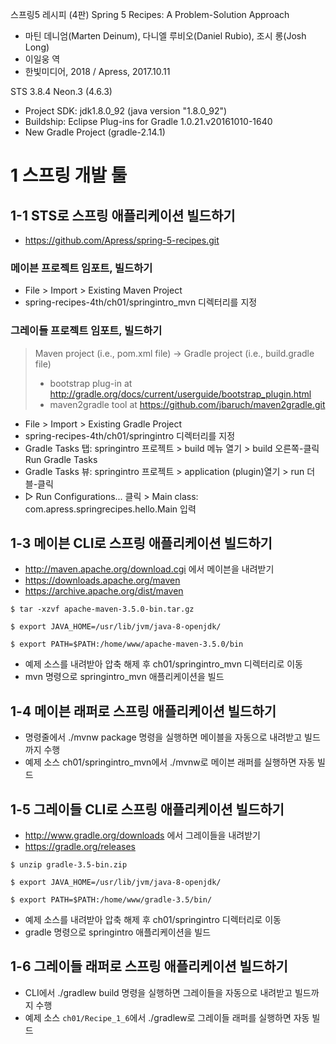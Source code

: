 스프링5 레시피 (4판) Spring 5 Recipes: A Problem-Solution Approach
- 마틴 데니엄(Marten Deinum), 다니엘 루비오(Daniel Rubio), 조시 롱(Josh Long)
- 이일웅 역
- 한빛미디어, 2018 / Apress, 2017.10.11

STS 3.8.4 Neon.3 (4.6.3)
- Project SDK: jdk1.8.0\_92 (java version "1.8.0_92") 
- Buildship: Eclipse Plug-ins for Gradle 1.0.21.v20161010-1640
- New Gradle Project (gradle-2.14.1)

# 1 스프링 개발 툴

## 1-1 STS로 스프링 애플리케이션 빌드하기

- https://github.com/Apress/spring-5-recipes.git

### 메이븐 프로젝트 임포트, 빌드하기

- File > Import > Existing Maven Project
- spring-recipes-4th/ch01/springintro_mvn 디렉터리를 지정

### 그레이들 프로젝트 임포트, 빌드하기

> Maven project (i.e., pom.xml file) → Gradle project (i.e., build.gradle file)
> - bootstrap plug-in at http://gradle.org/docs/current/userguide/bootstrap_plugin.html
> - maven2gradle tool at https://github.com/jbaruch/maven2gradle.git

- File > Import > Existing Gradle Project
- spring-recipes-4th/ch01/springintro 디렉터리를 지정
- Gradle Tasks 탭: springintro 프로젝트 > build 메뉴 열기 > build 오른쪽-클릭 Run Gradle Tasks
- Gradle Tasks 뷰: springintro 프로젝트 > application (plugin)열기 > run 더블-클릭
- ▷ Run Configurations... 클릭 > Main class: com.apress.springrecipes.hello.Main 입력

## 1-3 메이븐 CLI로 스프링 애플리케이션 빌드하기

- http://maven.apache.org/download.cgi 에서 메이븐을 내려받기
- https://downloads.apache.org/maven
- https://archive.apache.org/dist/maven

```
$ tar -xzvf apache-maven-3.5.0-bin.tar.gz
```

```
$ export JAVA_HOME=/usr/lib/jvm/java-8-openjdk/
```

```
$ export PATH=$PATH:/home/www/apache-maven-3.5.0/bin
```

- 예제 소스를 내려받아 압축 해제 후 ch01/springintro_mvn 디렉터리로 이동
- mvn 명령으로 springintro_mvn 애플리케이션을 빌드

## 1-4 메이븐 래퍼로 스프링 애플리케이션 빌드하기

- 명령줄에서 ./mvnw package 명령을 실행하면 메이블을 자동으로 내려받고 빌드까지 수행
- 예제 소스 ch01/springintro_mvn에서 ./mvnw로 메이븐 래퍼를 실행하면 자동 빌드

## 1-5 그레이들 CLI로 스프링 애플리케이션 빌드하기
 
- http://www.gradle.org/downloads 에서 그레이들을 내려받기
- https://gradle.org/releases

```
$ unzip gradle-3.5-bin.zip
```

```
$ export JAVA_HOME=/usr/lib/jvm/java-8-openjdk/
```

```
$ export PATH=$PATH:/home/www/gradle-3.5/bin/
```

- 예제 소스를 내려받아 압축 해제 후 ch01/springintro 디렉터리로 이동
- gradle 명령으로 springintro 애플리케이션을 빌드

## 1-6 그레이들 래퍼로 스프링 애플리케이션 빌드하기

- CLI에서 ./gradlew build 명령을 실행하면 그레이들을 자동으로 내려받고 빌드까지 수행
- 예제 소스 `ch01/Recipe_1_6`에서 ./gradlew로 그레이들 래퍼를 실행하면 자동 빌드

